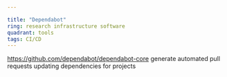 ```yaml
---

title: "Dependabot"
ring: research infrastructure software
quadrant: tools
tags: CI/CD
---
```

https://github.com/dependabot/dependabot-core
generate automated pull requests updating dependencies for projects
